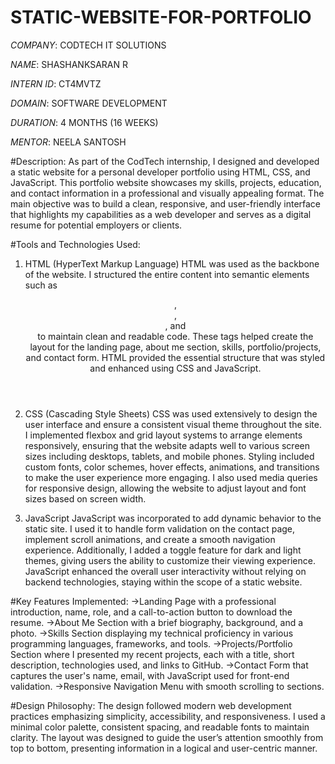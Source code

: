 # STATIC-WEBSITE-FOR-PORTFOLIO

*COMPANY*: CODTECH IT SOLUTIONS

*NAME*: SHASHANKSARAN R

*INTERN ID*: CT4MVTZ

*DOMAIN*: SOFTWARE DEVELOPMENT

*DURATION*: 4 MONTHS (16 WEEKS)

*MENTOR*: NEELA SANTOSH


#Description:
As part of the CodTech internship, I designed and developed a static website for a personal developer portfolio using HTML, CSS, and JavaScript. This portfolio website showcases my skills, projects, education, and contact information in a professional and visually appealing format. The main objective was to build a clean, responsive, and user-friendly interface that highlights my capabilities as a web developer and serves as a digital resume for potential employers or clients.

#Tools and Technologies Used:
1. HTML (HyperText Markup Language)
HTML was used as the backbone of the website. I structured the entire content into semantic elements such as <header>, <nav>, <section>, and <footer> to maintain clean and readable code. These tags helped create the layout for the landing page, about me section, skills, portfolio/projects, and contact form. HTML provided the essential structure that was styled and enhanced using CSS and JavaScript.

2. CSS (Cascading Style Sheets)
CSS was used extensively to design the user interface and ensure a consistent visual theme throughout the site. I implemented flexbox and grid layout systems to arrange elements responsively, ensuring that the website adapts well to various screen sizes including desktops, tablets, and mobile phones. Styling included custom fonts, color schemes, hover effects, animations, and transitions to make the user experience more engaging. I also used media queries for responsive design, allowing the website to adjust layout and font sizes based on screen width.

3. JavaScript
JavaScript was incorporated to add dynamic behavior to the static site. I used it to handle form validation on the contact page, implement scroll animations, and create a smooth navigation experience. Additionally, I added a toggle feature for dark and light themes, giving users the ability to customize their viewing experience. JavaScript enhanced the overall user interactivity without relying on backend technologies, staying within the scope of a static website.

#Key Features Implemented:
->Landing Page with a professional introduction, name, role, and a call-to-action button to download the resume.
->About Me Section with a brief biography, background, and a photo.
->Skills Section displaying my technical proficiency in various programming languages, frameworks, and tools.
->Projects/Portfolio Section where I presented my recent projects, each with a title, short description, technologies used, and links to GitHub.
->Contact Form that captures the user's name, email, with JavaScript used for front-end validation.
->Responsive Navigation Menu with smooth scrolling to sections.

#Design Philosophy:
The design followed modern web development practices emphasizing simplicity, accessibility, and responsiveness. I used a minimal color palette, consistent spacing, and readable fonts to maintain clarity. The layout was designed to guide the user’s attention smoothly from top to bottom, presenting information in a logical and user-centric manner.
